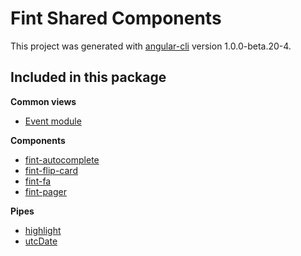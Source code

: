 # Fint Shared Components #

This project was generated with [angular-cli](https://github.com/angular/angular-cli) version 1.0.0-beta.20-4.

## Included in this package ##

**Common views**

* [Event module](./src/app/events/README.md)

**Components**

* [fint-autocomplete](./src/app/shared/autocomplete/README.md)
* [fint-flip-card](./src/app/shared/flip-card/README.md)
* [fint-fa](./src/app/shared/fontawesome/README.md)
* [fint-pager](./src/app/shared/pager/README.md)

**Pipes**

* [highlight](./src/app/shared/pipes/README.md)
* [utcDate](./src/app/shared/pipes/README.md)
